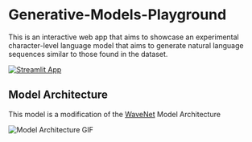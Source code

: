 # Generative-Models-Playground

This is an interactive web app that aims to showcase an experimental character-level language model that aims to generate natural language sequences similar to those found in the dataset.

[![Streamlit App](https://static.streamlit.io/badges/streamlit_badge_black_white.svg)](https://jayanttaneja-generative-models-playground-home-d86udu.streamlit.app)

## Model Architecture
This model is a modification of the [WaveNet](https://www.deepmind.com/blog/wavenet-a-generative-model-for-raw-audio) Model Architecture

![Model Architecture GIF](https://assets-global.website-files.com/621e749a546b7592125f38ed/62227b1d1dd26da452c9e160_unnamed-2.gif)

